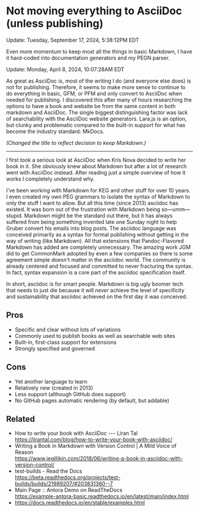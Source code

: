 # Not moving everything to AsciiDoc (unless publishing)

Update: Tuesday, September 17, 2024,  5:38:12PM EDT

Even more momentum to keep most all the things in basic Markdown, I have it hard-coded into documentation generators and my PEGN parser.

Update: Monday, April 8, 2024, 10:07:28AM EDT

As great as AsciiDoc is, most of the writing I do (and everyone else does) is not for publishing. Therefore, it seems to make more sense to continue to do everything in basic, GFM, or PFM and only convert to AsciiDoc when needed for publishing. I discovered this after many of hours researching the options to have a book and website be from the same content in both markdown and AsciiDoc. The single biggest distinguishing factor was lack of searchability with the AsciiDoc website generators. Lara.js is an option, but clunky and problematic compared to the built-in support for what has become the industry standard: MkDocs.

*(Changed the title to reflect decision to keep Markdown.)*

----

I first took a serious look at AsciiDoc when Kris Nova decided to write her book in it. She obviously knew about Markdown but after a lot of research went with AsciiDoc instead. After reading just a simple overview of how it works I completely understand why.

I've been working with Markdown for KEG and other stuff for over 10 years. I even created my own PEG grammars to isolate the syntax of Markdown to only the stuff I want to allow. But all this time (since 2013) asciidoc has existed. It was born out of the frustration with Markdown being so—umm—stupid. Markdown might be the standard out there, but it has always suffered from being something invented late one Sunday night to help Gruber convert his emails into blog posts. The asciidoc language was conceived primarily as a syntax for formal publishing without getting in the way of writing (like Markdown). All that extensions that Pandoc-Flavored Markdown has added are completely unnecessary. The amazing work JGM did to get CommonMark adopted by even a few companies so there is some agreement simple doesn't matter in the asciidoc world. The community is already centered and focused and committed to never fracturing the syntax. In fact, syntax expansion is a core part of the asciidoc specification itself.

In short, asciidoc is for smart people. Markdown is big ugly boomer tech that needs to just die because it will *never* achieve the level of specificity and sustainability that asciidoc achieved on the first day it was conceived.

## Pros

* Specific and clear without lots of variations
* Commonly used to publish books as well as searchable web sites
* Built-in, first-class support for extensions
* Strongly specified and governed

## Cons

* Yet another language to learn
* Relatively new (created in 2013)
* Less support (although GitHub does support)
* No GitHub pages automatic rendering (by default, but addable)

## Related

* How to write your book with AsciiDoc --- Liran Tal  
  <https://lirantal.com/blog/how-to-write-your-book-with-asciidoc/>
* Writing a Book in Markdown with Version Control \| A Mild Voice of Reason  
  <https://www.jegillikin.com/2018/06/writing-a-book-in-asciidoc-with-version-control/>
* test-builds - Read the Docs  
  <https://beta.readthedocs.org/projects/test-builds/builds/21989207/#203831360--7>
* Main Page :: Antora Demo on ReadTheDocs  
  <https://example-antora-basic.readthedocs.io/en/latest/main/index.html>
* <https://docs.readthedocs.io/en/stable/examples.html>

